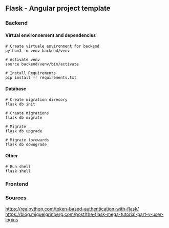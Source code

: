 ## Flask - Angular project template


### Backend
#### Virtual environnement and dependencies
```
# Create virtuale environment for backend
python3 -m venv backend/venv

# Activate venv
source backend/venv/bin/activate

# Install Requirements 
pip install -r requirements.txt
```

#### Database
```
# Create migration direcory
flask db init

# Create migrations
flask db migrate

# Migrate
flask db upgrade

# Migrate forewards
flask db downgrade
```

#### Other
```
# Run shell
flask shell
```

### Frontend

### Sources
https://realpython.com/token-based-authentication-with-flask/
https://blog.miguelgrinberg.com/post/the-flask-mega-tutorial-part-v-user-logins

